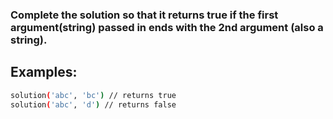 ### Complete the solution so that it returns true if the first argument(string) passed in ends with the 2nd argument (also a string).

## Examples:

```bash
solution('abc', 'bc') // returns true
solution('abc', 'd') // returns false
```
